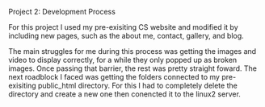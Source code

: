 Project 2: Development Process

For this project I used my pre-exisiting CS website and modified it by including new pages, such as the about me, contact, gallery, and blog. 

The main struggles for me during this process was getting the images and video to display correctly, for a while they only popped up as broken images. Once passing that barrier, the rest was pretty straight foward. 
The next roadblock I faced was getting the folders connected to my pre-exisiting public_html directory. For this I had to completely delete the directory and create a new one then conencted it to the linux2 server. 
